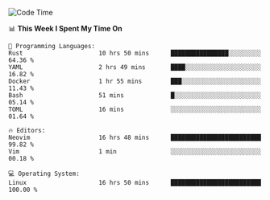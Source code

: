 <!-- [![Top Langs](https://github-readme-stats.vercel.app/api/top-langs/?username=gagahsyuja&theme=dracula&hide_border=true&border_radius=7)](https://github.com/anuraghazra/github-readme-stats) -->

<!--START_SECTION:waka-->
![Code Time](http://img.shields.io/badge/Code%20Time-1%2C011%20hrs%2032%20mins-blue)

📊 **This Week I Spent My Time On** 

```text
💬 Programming Languages: 
Rust                     10 hrs 50 mins      ████████████████░░░░░░░░░   64.36 % 
YAML                     2 hrs 49 mins       ████░░░░░░░░░░░░░░░░░░░░░   16.82 % 
Docker                   1 hr 55 mins        ███░░░░░░░░░░░░░░░░░░░░░░   11.43 % 
Bash                     51 mins             █░░░░░░░░░░░░░░░░░░░░░░░░   05.14 % 
TOML                     16 mins             ░░░░░░░░░░░░░░░░░░░░░░░░░   01.64 % 

🔥 Editors: 
Neovim                   16 hrs 48 mins      █████████████████████████   99.82 % 
Vim                      1 min               ░░░░░░░░░░░░░░░░░░░░░░░░░   00.18 % 

💻 Operating System: 
Linux                    16 hrs 50 mins      █████████████████████████   100.00 % 
```


<!--END_SECTION:waka-->
